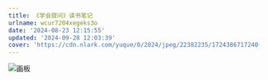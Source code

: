 ```yaml
---
title: 《学会提问》读书笔记
urlname: wcur7204xegeks3o
date: '2024-08-23 12:15:55'
updated: '2024-09-28 12:03:39'
cover: 'https://cdn.nlark.com/yuque/0/2024/jpeg/22382235/1724386717240-2896e294-700a-4a60-ab2b-60224d10113e.jpeg'
---
```

![画板](https://oss1.aistar.cool/elog-offer-now/42ede5244ad83eab04e9509da3c24166.jpeg)

